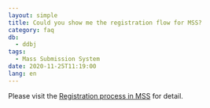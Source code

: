 ```yaml
---
layout: simple
title: Could you show me the registration flow for MSS?
category: faq
db:
  - ddbj
tags: 
  - Mass Submission System
date: 2020-11-25T11:19:00
lang: en
---
```


Please visit the [Registration process in MSS](/ddbj/mss-e.html#flow) for detail.